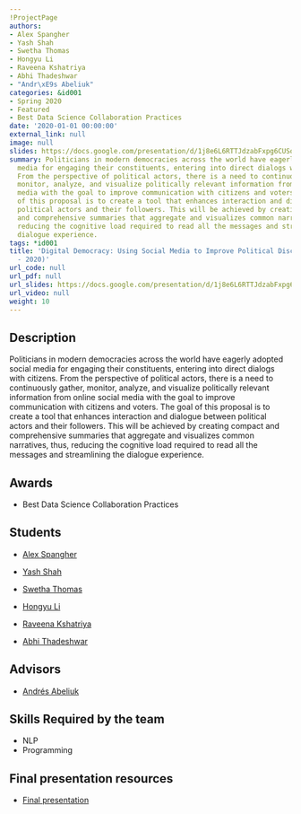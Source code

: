 ```yaml
---
!ProjectPage
authors:
- Alex Spangher
- Yash Shah
- Swetha Thomas
- Hongyu Li
- Raveena Kshatriya
- Abhi Thadeshwar
- "Andr\xE9s Abeliuk"
categories: &id001
- Spring 2020
- Featured
- Best Data Science Collaboration Practices
date: '2020-01-01 00:00:00'
external_link: null
image: null
slides: https://docs.google.com/presentation/d/1j8e6L6RTTJdzabFxpg6CUSoYAJZJT35Z/edit?usp=sharing&ouid=116088473370484068569&rtpof=true&sd=true
summary: Politicians in modern democracies across the world have eagerly adopted social
  media for engaging their constituents, entering into direct dialogs with citizens.
  From the perspective of political actors, there is a need to continuously gather,
  monitor, analyze, and visualize politically relevant information from online social
  media with the goal to improve communication with citizens and voters. The goal
  of this proposal is to create a tool that enhances interaction and dialogue between
  political actors and their followers. This will be achieved by creating compact
  and comprehensive summaries that aggregate and visualizes common narratives, thus,
  reducing the cognitive load required to read all the messages and streamlining the
  dialogue experience.
tags: *id001
title: 'Digital Democracy: Using Social Media to Improve Political Discourse (Spring
  - 2020)'
url_code: null
url_pdf: null
url_slides: https://docs.google.com/presentation/d/1j8e6L6RTTJdzabFxpg6CUSoYAJZJT35Z/edit?usp=sharing&ouid=116088473370484068569&rtpof=true&sd=true
url_video: null
weight: 10
---
```

## Description

Politicians in modern democracies across the world have eagerly adopted social media for engaging their constituents, entering into direct dialogs with citizens. From the perspective of political actors, there is a need to continuously gather, monitor, analyze, and visualize politically relevant information from online social media with the goal to improve communication with citizens and voters. The goal of this proposal is to create a tool that enhances interaction and dialogue between political actors and their followers. This will be achieved by creating compact and comprehensive summaries that aggregate and visualizes common narratives, thus, reducing the cognitive load required to read all the messages and streamlining the dialogue experience.



## Awards
* Best Data Science Collaboration Practices





## Students

* [Alex Spangher](../../../author/alex-spangher)

* [Yash Shah](../../../author/yash-shah)

* [Swetha Thomas](../../../author/swetha-thomas)

* [Hongyu Li](../../../author/hongyu-li)

* [Raveena Kshatriya](../../../author/raveena-kshatriya)

* [Abhi Thadeshwar](../../../author/abhi-thadeshwar)

## Advisors

* [Andrés Abeliuk](../../../author/andres-abeliuk)

## Skills Required by the team


* NLP
* Programming
## Final presentation resources

* [Final presentation](https://docs.google.com/presentation/d/1j8e6L6RTTJdzabFxpg6CUSoYAJZJT35Z/edit?usp=sharing&amp;ouid=116088473370484068569&amp;rtpof=true&amp;sd=true)